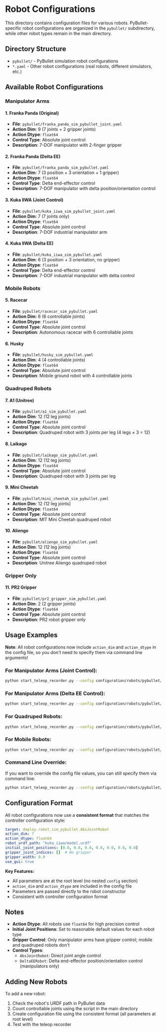 # Robot Configurations

This directory contains configuration files for various robots. PyBullet-specific robot configurations are organized in the `pybullet/` subdirectory, while other robot types remain in the main directory.

## Directory Structure

- `pybullet/` - PyBullet simulation robot configurations
- `*.yaml` - Other robot configurations (real robots, different simulators, etc.)

## Available Robot Configurations

### Manipulator Arms

#### 1. Franka Panda (Original)
- **File**: `pybullet/franka_panda_sim_pybullet_joint.yaml`
- **Action Dim**: 9 (7 joints + 2 gripper joints)
- **Action Dtype**: `float64`
- **Control Type**: Absolute joint control
- **Description**: 7-DOF manipulator with 2-finger gripper

#### 2. Franka Panda (Delta EE)
- **File**: `pybullet/franka_panda_sim_pybullet.yaml`
- **Action Dim**: 7 (3 position + 3 orientation + 1 gripper)
- **Action Dtype**: `float64`
- **Control Type**: Delta end-effector control
- **Description**: 7-DOF manipulator with delta position/orientation control

#### 3. Kuka IIWA (Joint Control)
- **File**: `pybullet/kuka_iiwa_sim_pybullet_joint.yaml`
- **Action Dim**: 7 (7 joints only)
- **Action Dtype**: `float64`
- **Control Type**: Absolute joint control
- **Description**: 7-DOF industrial manipulator arm

#### 4. Kuka IIWA (Delta EE)
- **File**: `pybullet/kuka_iiwa_sim_pybullet.yaml`
- **Action Dim**: 6 (3 position + 3 orientation, no gripper)
- **Action Dtype**: `float64`
- **Control Type**: Delta end-effector control
- **Description**: 7-DOF industrial manipulator with delta control

### Mobile Robots

#### 5. Racecar
- **File**: `pybullet/racecar_sim_pybullet.yaml`
- **Action Dim**: 6 (6 controllable joints)
- **Action Dtype**: `float64`
- **Control Type**: Absolute joint control
- **Description**: Autonomous racecar with 6 controllable joints

#### 6. Husky
- **File**: `pybullet/husky_sim_pybullet.yaml`
- **Action Dim**: 4 (4 controllable joints)
- **Action Dtype**: `float64`
- **Control Type**: Absolute joint control
- **Description**: Mobile ground robot with 4 controllable joints

### Quadruped Robots

#### 7. A1 (Unitree)
- **File**: `pybullet/a1_sim_pybullet.yaml`
- **Action Dim**: 12 (12 leg joints)
- **Action Dtype**: `float64`
- **Control Type**: Absolute joint control
- **Description**: Quadruped robot with 3 joints per leg (4 legs × 3 = 12)

#### 8. Laikago
- **File**: `pybullet/laikago_sim_pybullet.yaml`
- **Action Dim**: 12 (12 leg joints)
- **Action Dtype**: `float64`
- **Control Type**: Absolute joint control
- **Description**: Quadruped robot with 3 joints per leg

#### 9. Mini Cheetah
- **File**: `pybullet/mini_cheetah_sim_pybullet.yaml`
- **Action Dim**: 12 (12 leg joints)
- **Action Dtype**: `float64`
- **Control Type**: Absolute joint control
- **Description**: MIT Mini Cheetah quadruped robot

#### 10. Aliengo
- **File**: `pybullet/aliengo_sim_pybullet.yaml`
- **Action Dim**: 12 (12 leg joints)
- **Action Dtype**: `float64`
- **Control Type**: Absolute joint control
- **Description**: Unitree Aliengo quadruped robot

### Gripper Only

#### 11. PR2 Gripper
- **File**: `pybullet/pr2_gripper_sim_pybullet.yaml`
- **Action Dim**: 2 (2 gripper joints)
- **Action Dtype**: `float64`
- **Control Type**: Absolute joint control
- **Description**: PR2 robot gripper only

## Usage Examples

**Note**: All robot configurations now include `action_dim` and `action_dtype` in the config file, so you don't need to specify them via command line arguments!

### For Manipulator Arms (Joint Control):
```bash
python start_teleop_recorder.py --config configuration/robots/pybullet/kuka_iiwa_sim_pybullet_joint.yaml --shm_name tmp
```

### For Manipulator Arms (Delta EE Control):
```bash
python start_teleop_recorder.py --config configuration/robots/pybullet/kuka_iiwa_sim_pybullet.yaml --shm_name tmp
```

### For Quadruped Robots:
```bash
python start_teleop_recorder.py --config configuration/robots/pybullet/a1_sim_pybullet.yaml --shm_name tmp
```

### For Mobile Robots:
```bash
python start_teleop_recorder.py --config configuration/robots/pybullet/racecar_sim_pybullet.yaml --shm_name tmp
```

### Command Line Override:
If you want to override the config file values, you can still specify them via command line:
```bash
python start_teleop_recorder.py --config configuration/robots/pybullet/a1_sim_pybullet.yaml --action_dim 6 --action_dtype float32 --shm_name tmp
```

## Configuration Format

All robot configurations now use a **consistent format** that matches the controller configuration style:

```yaml
target: deploy.robot.sim_pybullet.AbsJointRobot
action_dim: 7
action_dtype: float64
robot_urdf_path: "kuka_iiwa/model.urdf"
initial_joint_positions: [0.0, 0.0, 0.0, 0.0, 0.0, 0.0, 0.0]
gripper_joint_indices: []  # No gripper
gripper_width: 0.0
use_gui: true
```

**Key Features:**
- All parameters are at the root level (no nested `config` section)
- `action_dim` and `action_dtype` are included in the config file
- Parameters are passed directly to the robot constructor
- Consistent with controller configuration format

## Notes

- **Action Dtype**: All robots use `float64` for high precision control
- **Initial Joint Positions**: Set to reasonable default values for each robot type
- **Gripper Control**: Only manipulator arms have gripper control; mobile and quadruped robots don't
- **Control Types**: 
  - `AbsJointRobot`: Direct joint angle control
  - `DeltaEERobot`: Delta end-effector position/orientation control (manipulators only)

## Adding New Robots

To add a new robot:
1. Check the robot's URDF path in PyBullet data
2. Count controllable joints using the script in the main directory
3. Create configuration file using the consistent format (all parameters at root level)
4. Test with the teleop recorder
